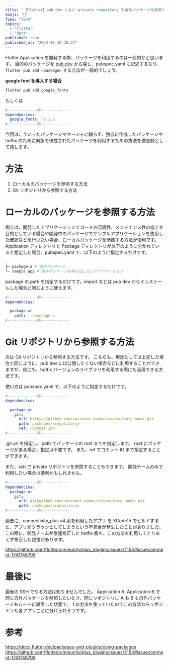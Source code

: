 ```yaml
---
title: "【Flutter】pub.dev にない private repository や自作パッケージを利用する"
emoji: "🍥"
type: "tech"
topics:
  - "flutter"
  - "dart"
published: true
published_at: "2024-01-30 18:24"
---
```


Flutter Application を開発する際、パッケージを利用するのは一般的かと思います。
目的のパッケージを [pub.dev](https://pub.dev) から探し、pubspec.yaml に記述するなり、`flutter pub add <package>` する方法が一般的でしょう。

**google font を導入する場合**

```bash
flutter pub add google_fonts
```

もしくは

```yaml
#-------------略-------------
dependencies:
  google_fonts: ^6.1.0
#-------------略-------------
```

今回はこういったパッケージマネージャに頼らず、独自に作成したパッケージや hotfix のために緊急で作成されたパッケージを利用するための方法を備忘録として残します。

# 方法
1. ローカルのパッケージを参照する方法
2. Git リポジトリから参照する方法

# ローカルのパッケージを参照する方法
例えば、開発したアプリケーションでコードの可読性、メンテナンス性の向上を目的としている場合や開発中のパッケージでサンプルアプリケーションを使用した確認などを行いたい場合、ローカルパッケージを参照する方法が便利です。
Application ディレクトリと Package ディレクトリが以下のように分かれていると想定した場合、pubspec.yaml で、以下のように指定するだけです。

```bash
.
├─ package-a # 自作パッケージ
└─ sample_app # 自作パッケージを呼び出したいアプリケーション

```

package の path を指定するだけです。import などは pub.dev からインストールした場合と同じように使えます。

```yaml
#-------------略-------------
dependencies:

  package-a:
    path: ../package-a
#-------------略-------------
```

# Git リポジトリから参照する方法

次は Git リポジトリから参照する方法です。
こちらも、用途としては上述した場合と同じように、pub.dev には公開したくない場合などに利用することができますが、他にも、hotfix バージョンのライブラリを利用する際にも活用できる方法です。

使い方は pubspec.yaml で、以下のように指定するだけです。

```yaml
#-------------略-------------
dependencies:

  package-a:
    git:
      url: https://github.com/<account name>/<repository name>.git
      path: packages/<repository>
      ref: <commit id>
#-------------略-------------
```

.git url を指定し、path でパッケージの root までを指定します。
root にパッケージがある場合、指定は不要です。
また、ref でコミット ID まで指定することができます。

また、ssh で private リポジトリを参照することもできます。
開発チームのみで利用したい場合は便利かもしれません。

```yaml
#-------------略-------------
dependencies:
  package-a:
    git:
      url: git@github.com/<account name>/<repository name>.git
      path: packages/<repository>
#-------------略-------------
```

過去に、connectivity_plus v4 系を利用したアプリ を XCode15 でビルドすると、アプリがクラッシュしてしまうという不具合が発生したことがありました。
この際に、開発チームが急遽修正した hotfix 版を、この方法を利用してとりあえず修正した記憶があります。

https://github.com/fluttercommunity/plus_plugins/issues/2154#issuecomment-1741748709

# 最後に
最後の SSH でやる方法は知りませんでした。
Application A, Application B で同じ自作パッケージを参照したいとき、同じリポジトリに A も B も自作パッケージもルートに設置した状態で、 1 の方法を使っていたのでこの方法ならリポジトリも各アプリごとに分けられそうです。

# 参考
https://docs.flutter.dev/packages-and-plugins/using-packages
https://github.com/fluttercommunity/plus_plugins/issues/2154#issuecomment-1741748709